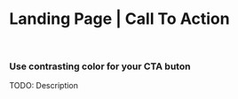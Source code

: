 # Landing Page | Call To Action
<br>


### Use contrasting color for your CTA buton

TODO: Description
<br>